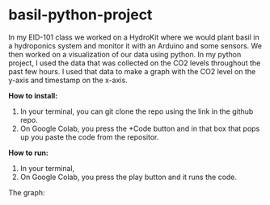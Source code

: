 # basil-python-project
In my EID-101 class we worked on a HydroKit where we would plant basil in a hydroponics system and monitor it with an Arduino and some sensors. We then worked on a visualization of our data using python. In my python project, I used the data that was collected on the CO2 levels throughout the past few hours. I used that data to make a graph with the CO2 level on the y-axis and timestamp on the x-axis.

**How to install:**
1. In your terminal, you can git clone the repo using the link in the github repo.
2. On Google Colab, you press the +Code button and in that box that pops up you paste the code from the repositor.

**How to run:** 
1. In your terminal, 
2. On Google Colab, you press the play button and it runs the code.

The graph:
